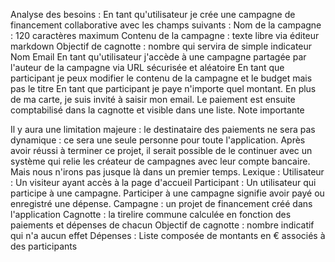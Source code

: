 Analyse des besoins :
En tant qu'utilisateur je crée une campagne de financement collaborative avec les champs suivants :
Nom de la campagne : 120 caractères maximum
Contenu de la campagne : texte libre via éditeur markdown
Objectif de cagnotte : nombre qui servira de simple indicateur
Nom
Email
En tant qu'utilisateur j'accède à une campagne partagée par l'auteur de la campagne via URL sécurisée et aléatoire
En tant que participant je peux modifier le contenu de la campagne et le budget mais pas le titre
En tant que participant je paye n'importe quel montant. En plus de ma carte, je suis invité à saisir mon email. Le paiement est ensuite comptabilisé dans la cagnotte et visible dans une liste.
Note importante

Il y aura une limitation majeure : le destinataire des paiements ne sera pas dynamique : ce sera une seule personne pour toute l'application. Après avoir réussi à terminer ce projet, il serait possible de le continuer avec un système qui relie les créateur de campagnes avec leur compte bancaire. Mais nous n'irons pas jusque là dans un premier temps.
Lexique :
Utilisateur : Un visiteur ayant accès à la page d'accueil
Participant : Un utilisateur qui participe à une campagne. Participer à une campagne signifie avoir payé ou enregistré une dépense.
Campagne : un projet de financement créé dans l'application
Cagnotte : la tirelire commune calculée en fonction des paiements et dépenses de chacun
Objectif de cagnotte : nombre indicatif qui n'a aucun effet
Dépenses : Liste composée de montants en € associés à des participants